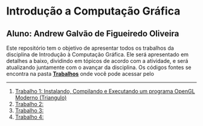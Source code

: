 # Introdução a Computação Gráfica


**Aluno:** Andrew Galvão de Figueiredo Oliveira
----------------------------
Este repositório tem o objetivo de apresentar todos os trabalhos da disciplina de Introdução à Computação Gráfica. Ele será apresentado em detalhes a baixo, dividindo em tópicos de acordo com a atividade, e será atualizando juntamente com o avançar da disciplina. Os códigos fontes se encontra na pasta **[Trabalhos](#./Trabalhos)** onde você pode acessar pelo 

----------------------------
1. [Trabalho 1: Instalando, Compilando e Executando um programa OpenGL Moderno (Triangulo)](#trabalho_1)
2. [Trabalho 2: ](#trabalho_2)
3. [Trabalho 3: ](#trabalho_3)
4. [Trabalho 4: ](#trabalho_4)

